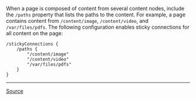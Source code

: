 When a page is composed of content from several content nodes, include the `/paths` property that lists the paths to the content. For example, a page contains content from `/content/image`, `/content/video`, and `/var/files/pdfs`. The following configuration enables sticky connections for all content on the page:

```
/stickyConnections {
	/paths {
		"/content/image"
		"/content/video"
		"/var/files/pdfs"
	}
}
```

---

[Source](https://experienceleague.adobe.com/docs/experience-manager-dispatcher/using/configuring/dispatcher-configuration.html?lang=en#identifying-a-sticky-connection-folder-stickyconnectionsfor)
